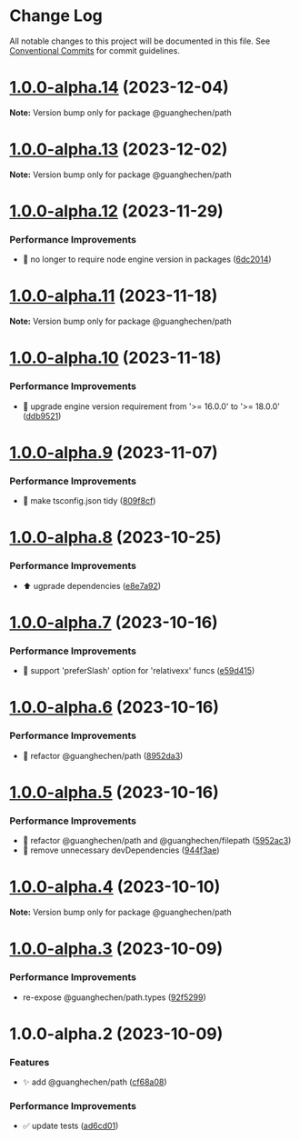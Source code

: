 # Change Log

All notable changes to this project will be documented in this file.
See [Conventional Commits](https://conventionalcommits.org) for commit guidelines.

# [1.0.0-alpha.14](https://github.com/guanghechen/sora/compare/@guanghechen/path@1.0.0-alpha.13...@guanghechen/path@1.0.0-alpha.14) (2023-12-04)

**Note:** Version bump only for package @guanghechen/path





# [1.0.0-alpha.13](https://github.com/guanghechen/sora/compare/@guanghechen/path@1.0.0-alpha.12...@guanghechen/path@1.0.0-alpha.13) (2023-12-02)

**Note:** Version bump only for package @guanghechen/path





# [1.0.0-alpha.12](https://github.com/guanghechen/sora/compare/@guanghechen/path@1.0.0-alpha.11...@guanghechen/path@1.0.0-alpha.12) (2023-11-29)


### Performance Improvements

* 🔧 no longer to require node engine version in packages ([6dc2014](https://github.com/guanghechen/sora/commit/6dc2014122dd44bcadc893e2ee98697265e7d61e))





# [1.0.0-alpha.11](https://github.com/guanghechen/sora/compare/@guanghechen/path@1.0.0-alpha.10...@guanghechen/path@1.0.0-alpha.11) (2023-11-18)

**Note:** Version bump only for package @guanghechen/path





# [1.0.0-alpha.10](https://github.com/guanghechen/sora/compare/@guanghechen/path@1.0.0-alpha.9...@guanghechen/path@1.0.0-alpha.10) (2023-11-18)


### Performance Improvements

* 🔧 upgrade engine version requirement from '>= 16.0.0' to '>= 18.0.0' ([ddb9521](https://github.com/guanghechen/sora/commit/ddb9521b529b2ca838554794339b9e27ac80b8aa))





# [1.0.0-alpha.9](https://github.com/guanghechen/sora/compare/@guanghechen/path@1.0.0-alpha.8...@guanghechen/path@1.0.0-alpha.9) (2023-11-07)


### Performance Improvements

* 🔧 make tsconfig.json tidy ([809f8cf](https://github.com/guanghechen/sora/commit/809f8cf6b18da2d8fbba1566a5f4a783b52683da))





# [1.0.0-alpha.8](https://github.com/guanghechen/sora/compare/@guanghechen/path@1.0.0-alpha.7...@guanghechen/path@1.0.0-alpha.8) (2023-10-25)


### Performance Improvements

* ⬆️ ugprade dependencies ([e8e7a92](https://github.com/guanghechen/sora/commit/e8e7a92f58fbeee3afbb04e1ef023a894249c0bc))





# [1.0.0-alpha.7](https://github.com/guanghechen/sora/compare/@guanghechen/path@1.0.0-alpha.6...@guanghechen/path@1.0.0-alpha.7) (2023-10-16)


### Performance Improvements

* 🎨 support 'preferSlash' option for 'relativexx' funcs ([e59d415](https://github.com/guanghechen/sora/commit/e59d415df8272f6a5b8afed1f57152e4b44c89b8))





# [1.0.0-alpha.6](https://github.com/guanghechen/sora/compare/@guanghechen/path@1.0.0-alpha.5...@guanghechen/path@1.0.0-alpha.6) (2023-10-16)


### Performance Improvements

* :art:  refactor @guanghechen/path ([8952da3](https://github.com/guanghechen/sora/commit/8952da3154a042a10e76b356da7461a1f8ad8582))





# [1.0.0-alpha.5](https://github.com/guanghechen/sora/compare/@guanghechen/path@1.0.0-alpha.4...@guanghechen/path@1.0.0-alpha.5) (2023-10-16)


### Performance Improvements

* :art:  refactor @guanghechen/path and @guanghechen/filepath ([5952ac3](https://github.com/guanghechen/sora/commit/5952ac39fee92e807e3cccc8e4b4dfa1aba1fa34))
* 🔧 remove unnecessary devDependencies ([944f3ae](https://github.com/guanghechen/sora/commit/944f3aee64e68ce52ca30237c7d0240a82c9c58f))





# [1.0.0-alpha.4](https://github.com/guanghechen/sora/compare/@guanghechen/path@1.0.0-alpha.3...@guanghechen/path@1.0.0-alpha.4) (2023-10-10)

**Note:** Version bump only for package @guanghechen/path





# [1.0.0-alpha.3](https://github.com/guanghechen/sora/compare/@guanghechen/path@1.0.0-alpha.2...@guanghechen/path@1.0.0-alpha.3) (2023-10-09)


### Performance Improvements

* re-expose @guanghechen/path.types ([92f5299](https://github.com/guanghechen/sora/commit/92f5299a62093f5e4167dda1b57adda1a45a3c8d))





# 1.0.0-alpha.2 (2023-10-09)


### Features

* ✨ add @guanghechen/path ([cf68a08](https://github.com/guanghechen/sora/commit/cf68a08d661896d642254c58a5377b0556452cde))


### Performance Improvements

* ✅ update tests ([ad6cd01](https://github.com/guanghechen/sora/commit/ad6cd01188a9b3739dbe390053de9de3ea32770a))
